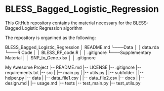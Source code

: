 # BLESS_Bagged_Logistic_Regression

This GitHub repository contains the material necessary for the BLESS: Bagged Logistic Regression algorithm

The repository is organined as the following:

BLESS_Bagged_Logistic_Regression
│   README.md
└───Data
│   │   data.rda
└───R Code
│   │   BLESS_RF_code.R
│   │   .gitignore
└───Supplementary Material
│   │   SNP_to_Gene.xlsx
│   │   .gitignore



My Awesome Project
|-- README.md
|-- LICENSE
|-- .gitignore
|-- requirements.txt
|-- src
|   |-- main.py
|   |-- utils.py
|   |-- subfolder
|       |-- helper.py
|-- data
|   |-- data_file1.csv
|   |-- data_file2.csv
|-- docs
|   |-- design.md
|   |-- usage.md
|-- tests
    |-- test_main.py
    |-- test_utils.py
